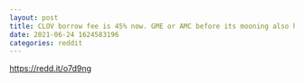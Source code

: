 ```yaml
--- 
layout: post 
title: CLOV borrow fee is 45% now. GME or AMC before its mooning also had a high borrow fee. You know what I mean my fellow apes. 🚀🚀🚀 
date: 2021-06-24 1624583196 
categories: reddit 
--- 
```

https://redd.it/o7d9ng